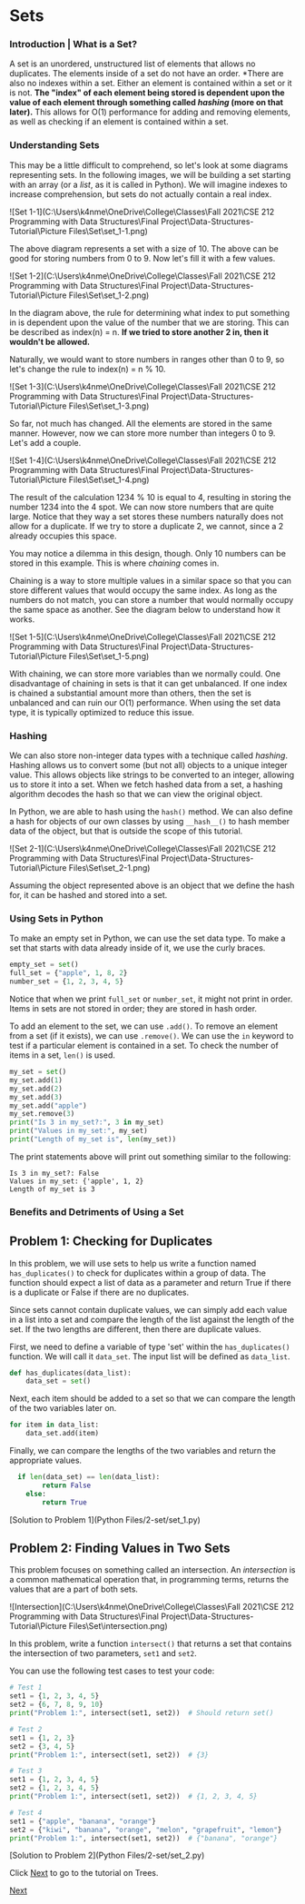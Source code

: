 # Sets

### Introduction | What is a Set?

A set is an unordered, unstructured list of elements that allows no duplicates. The elements inside of a set do not have an order. *There are also no indexes within a set. Either an element is contained within a set or it is not. **The "index" of each element being stored is dependent upon the value of each element through something called *hashing* (more on that later).** This allows for O(1) performance for adding and removing elements, as well as checking if an element is contained within a set. 

### Understanding Sets

This may be a little difficult to comprehend, so let's look at some diagrams representing sets. In the following images, we will be building a set starting with an array (or a *list*, as it is called in Python). We will imagine indexes to increase comprehension, but sets do not actually contain a real index.

![Set 1-1](C:\Users\k4nme\OneDrive\College\Classes\Fall 2021\CSE 212 Programming with Data Structures\Final Project\Data-Structures-Tutorial\Picture Files\Set\set_1-1.png)

The above diagram represents a set with a size of 10. The above can be good for storing numbers from 0 to 9. Now let's fill it with a few values.

![Set 1-2](C:\Users\k4nme\OneDrive\College\Classes\Fall 2021\CSE 212 Programming with Data Structures\Final Project\Data-Structures-Tutorial\Picture Files\Set\set_1-2.png)

In the diagram above, the rule for determining what index to put something in is dependent upon the value of the number that we are storing. This can be described as index(n) = n. **If we tried to store another 2 in, then it wouldn't be allowed.**

Naturally, we would want to store numbers in ranges other than 0 to 9, so let's change the rule to index(n) = n % 10.

![Set 1-3](C:\Users\k4nme\OneDrive\College\Classes\Fall 2021\CSE 212 Programming with Data Structures\Final Project\Data-Structures-Tutorial\Picture Files\Set\set_1-3.png)

So far, not much has changed. All the elements are stored in the same manner. However, now we can store more number than integers 0 to 9. Let's add a couple.

![Set 1-4](C:\Users\k4nme\OneDrive\College\Classes\Fall 2021\CSE 212 Programming with Data Structures\Final Project\Data-Structures-Tutorial\Picture Files\Set\set_1-4.png)

The result of the calculation 1234 % 10 is equal to 4, resulting in storing the number 1234 into the 4 spot. We can now store numbers that are quite large. Notice that they way a set stores these numbers naturally does not allow for a duplicate. If we try to store a duplicate 2, we cannot, since a 2 already occupies this space. 

You may notice a dilemma in this design, though. Only 10 numbers can be stored in this example. This is where *chaining* comes in.

Chaining is a way to store multiple values in a similar space so that you can store different values that would occupy the same index. As long as the numbers do not match, you can store a number that would normally occupy the same space as another. See the diagram below to understand how it works.

![Set 1-5](C:\Users\k4nme\OneDrive\College\Classes\Fall 2021\CSE 212 Programming with Data Structures\Final Project\Data-Structures-Tutorial\Picture Files\Set\set_1-5.png)

With chaining, we can store more variables than we normally could. One disadvantage of chaining in sets is that it can get unbalanced. If one index is chained a substantial amount more than others, then the set is unbalanced and can ruin our O(1) performance. When using the set data type, it is typically optimized to reduce this issue.

### Hashing

We can also store non-integer data types with a technique called *hashing*. Hashing allows us to convert some (but not all) objects to a unique integer value. This allows objects like strings to be converted to an integer, allowing us to store  it into a set. When we fetch hashed data from a set, a hashing algorithm decodes the hash so that we can view the original object. 

In Python, we are able to hash using the `hash()` method. We can also define a hash for objects of our own classes by using `__hash__()` to hash member data of the object, but that is outside the scope of this tutorial. 

![Set 2-1](C:\Users\k4nme\OneDrive\College\Classes\Fall 2021\CSE 212 Programming with Data Structures\Final Project\Data-Structures-Tutorial\Picture Files\Set\set_2-1.png)

Assuming the object represented above is an object that we define the hash for, it can be hashed and stored into a set.

### Using Sets in Python

To make an empty set in Python, we can use the set data type. To make a set that starts with data already inside of it, we use the curly braces.

```python
empty_set = set()
full_set = {"apple", 1, 8, 2}
number_set = {1, 2, 3, 4, 5}
```

Notice that when we print `full_set` or `number_set`, it might not print in order. Items in sets are not stored in order; they are stored in hash order. 

To add an element to the set, we can use `.add()`. To remove an element from a set (if it exists), we can use `.remove()`. We can use the `in` keyword to test if a particular element is contained in a set. To check the number of items in a set, `len()` is used.

```python
my_set = set()
my_set.add(1)
my_set.add(2)
my_set.add(3)
my_set.add("apple")
my_set.remove(3)
print("Is 3 in my_set?:", 3 in my_set)
print("Values in my_set:", my_set)
print("Length of my_set is", len(my_set))
```

The print statements above will print out something similar to the following:

```
Is 3 in my_set?: False
Values in my_set: {'apple', 1, 2}
Length of my_set is 3
```

### Benefits and Detriments of Using a Set



## Problem 1: Checking for Duplicates

In this problem, we will use sets to help us write a function named `has_duplicates()` to check for duplicates within a group of data. The function should expect a list of data as a parameter and return True if there is a duplicate or False if there are no duplicates.

Since sets cannot contain duplicate values, we can simply add each value in a list into a set and compare the length of the list against the length of the set. If the two lengths are different, then there are duplicate values. 

First, we need to define a variable of type 'set' within the `has_duplicates()` function. We will call it `data_set`. The input list will be defined as `data_list`.

```python
def has_duplicates(data_list):
    data_set = set()
```

Next, each item should be added to a set so that we can compare the length of the two variables later on.

```python
for item in data_list:
    data_set.add(item)
```

Finally, we can compare the lengths of the two variables and return the appropriate values.

```python
  if len(data_set) == len(data_list):
        return False
    else:
        return True
```

[Solution to Problem 1](Python Files/2-set/set_1.py)

## Problem 2: Finding Values in Two Sets

This problem focuses on something called an intersection. An *intersection* is a common mathematical operation that, in programming terms, returns the values that are a part of both sets. 

![Intersection](C:\Users\k4nme\OneDrive\College\Classes\Fall 2021\CSE 212 Programming with Data Structures\Final Project\Data-Structures-Tutorial\Picture Files\Set\intersection.png)

In this problem, write a function `intersect()` that returns a set that contains the intersection of two parameters, `set1` and `set2`. 

You can use the following test cases to test your code:

```python
# Test 1
set1 = {1, 2, 3, 4, 5}
set2 = {6, 7, 8, 9, 10}
print("Problem 1:", intersect(set1, set2))  # Should return set()

# Test 2
set1 = {1, 2, 3}
set2 = {3, 4, 5}
print("Problem 1:", intersect(set1, set2))  # {3}

# Test 3
set1 = {1, 2, 3, 4, 5}
set2 = {1, 2, 3, 4, 5}
print("Problem 1:", intersect(set1, set2))  # {1, 2, 3, 4, 5}

# Test 4
set1 = {"apple", "banana", "orange"}
set2 = {"kiwi", "banana", "orange", "melon", "grapefruit", "lemon"}
print("Problem 1:", intersect(set1, set2))  # {"banana", "orange"}
```

[Solution to Problem 2](Python Files/2-set/set_2.py)

Click [Next](3-tree.md) to go to the tutorial on Trees.

[Next](3-tree.md)


